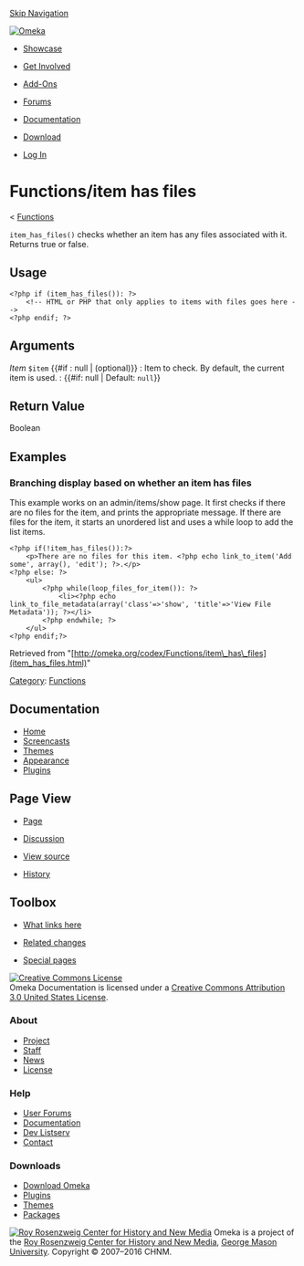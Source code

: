<div id="wrap">

[Skip Navigation](item_has_files.html#content)
<div id="header">

<div class="padding">

<span
id="logo">[![Omeka](http://omeka.org/ui/i/logo-horizontal-288px.gif)](../../index.html)</span>
<div id="search-form">

</div>

-   <div id="nav-showcase">

    </div>

    [Showcase](../../showcase.1.html)
-   <div id="nav-involved">

    </div>

    [Get Involved](../../index.html%3Fp=124.html)
-   <div id="nav-addons">

    </div>

    [Add-Ons](../../add-ons.1.html)
-   <div id="nav-forums">

    </div>

    [Forums](../../forums/topic/mysqli-stmt.bind-result.html)
-   <div id="nav-documentation">

    </div>

    [Documentation](http://omeka.org/codex/)
-   <div id="nav-download">

    </div>

    [Download](../../download.1.html)

</div>

</div>

<div id="content">

<div class="padding">

<div id="user-meta">

-   <div id="pt-login">

    </div>

    [Log
    In](http://omeka.org/c/index.php?title=Special:UserLogin&returnto=Functions/item%20has%20files)

</div>

Functions/item has files
========================

<div id="contentSub">

<span class="subpages">&lt;
[Functions](../Functions.html "Functions")</span>

</div>

<div id="primary">

`item_has_files()` checks whether an item has any files associated with
it. Returns true or false.

<span id="Usage" class="mw-headline"> Usage </span>
---------------------------------------------------

<div class="mw-geshi mw-content-ltr" dir="ltr">

<div class="php source-php">

``` {.de1}
<?php if (item_has_files()): ?>
    <!-- HTML or PHP that only applies to items with files goes here -->
<?php endif; ?>
```

</div>

</div>

<span id="Arguments" class="mw-headline"> Arguments </span>
-----------------------------------------------------------

 *Item* `$item` {{\#if
:   null | (optional)}}
:   Item to check. By default, the current item is used.
:   {{\#if: null | Default: `null`}}

<span id="Return_Value" class="mw-headline"> Return Value </span>
-----------------------------------------------------------------

Boolean

<span id="Examples" class="mw-headline"> Examples </span>
---------------------------------------------------------

### <span id="Branching_display_based_on_whether_an_item_has_files" class="mw-headline"> Branching display based on whether an item has files </span>

This example works on an admin/items/show page. It first checks if there
are no files for the item, and prints the appropriate message. If there
are files for the item, it starts an unordered list and uses a while
loop to add the list items.

<div class="mw-geshi mw-content-ltr" dir="ltr">

<div class="php source-php">

``` {.de1}
<?php if(!item_has_files()):?>
    <p>There are no files for this item. <?php echo link_to_item('Add some', array(), 'edit'); ?>.</p>
<?php else: ?>
    <ul>
        <?php while(loop_files_for_item()): ?>
            <li><?php echo link_to_file_metadata(array('class'=>'show', 'title'=>'View File Metadata')); ?></li>
        <?php endwhile; ?>
    </ul>
<?php endif;?>
```

</div>

</div>

<div class="printfooter">

Retrieved from
"[http://omeka.org/codex/Functions/item\_has\_files](item_has_files.html)"

</div>

<div id="catlinks" class="catlinks">

<div id="mw-normal-catlinks">

[Category](http://omeka.org/codex/Special:Categories "Special:Categories"):
<span
dir="ltr">[Functions](../Category:Functions.html "Category:Functions")</span>

</div>

</div>

</div>

<div id="secondary">

<div class="portlet">

Documentation
-------------

-   [Home](http://omeka.org/codex/)
-   [Screencasts](http://omeka.org/codex/Screencasts)
-   [Themes](http://omeka.org/codex/Managing_Themes_2.0)
-   [Appearance](http://omeka.org/codex/Managing_Appearance_2.0)
-   [Plugins](http://omeka.org/codex/Plugins2.0)

</div>

<div class="portlet">

Page View
---------

-   <div id="nav-page">

    </div>

    [Page](item_has_files.html)
-   <div id="nav-discussion">

    </div>

    [Discussion](http://omeka.org/c/index.php?title=Talk:Functions/item_has_files&action=edit&redlink=1)
-   <div id="nav-view_source">

    </div>

    [View
    source](http://omeka.org/c/index.php?title=Functions/item_has_files&action=edit)
-   <div id="nav-history">

    </div>

    [History](http://omeka.org/c/index.php?title=Functions/item_has_files&action=history)

</div>

<div id="wiki-toolbox" class="portlet">

Toolbox
-------

-   <div id="t-whatlinkshere">

    </div>

    [What links
    here](../Special:WhatLinksHere/Functions/item_has_files.html)
-   <div id="t-recentchangeslinked">

    </div>

    [Related
    changes](../Special:RecentChangesLinked/Functions/item_has_files.html)
-   <div id="t-specialpages">

    </div>

    [Special pages](http://omeka.org/codex/Special:SpecialPages)

</div>

[![Creative Commons
License](https://i.creativecommons.org/l/by/3.0/us/88x31.png)](http://creativecommons.org/licenses/by/3.0/us/)\
Omeka Documentation is licensed under a [Creative Commons Attribution
3.0 United States
License](http://creativecommons.org/licenses/by/3.0/us/).

</div>

</div>

</div>

<div id="footer">

<div class="padding">

<div id="sitemap">

<div class="section">

### About

-   [Project](../../index.html%3Fp=2.html)
-   [Staff](../../index.html%3Fp=3.html)
-   [News](../../blog.1.html)
-   [License](http://www.gnu.org/copyleft/gpl.html)

</div>

<div class="section">

### Help

-   [User Forums](../../forums/topic/mysqli-stmt.bind-result.html)
-   [Documentation](http://omeka.org/codex/)
-   [Dev Listserv](http://groups.google.com/group/omeka-dev)
-   [Contact](http://omeka.org/contact/)

</div>

<div class="section">

### Downloads

-   [Download Omeka](../../download.1.html)
-   [Plugins](../../plugins.html)
-   [Themes](../../download/themes/index.html)
-   [Packages](../../index.html%3Fp=222.html)

</div>

</div>

<div id="chnm-meta">

<span id="chnm-logo">[![Roy Rosenzweig Center for History and New
Media](http://omeka.org/ui/i/rrchnm-logo-regular.gif)](http://chnm.gmu.edu)</span>
Omeka is a project of the [Roy Rosenzweig Center for History and New
Media](http://chnm.gmu.edu), [George Mason
University](http://www.gmu.edu). Copyright © 2007–2016 CHNM.

</div>

</div>

</div>

</div>
